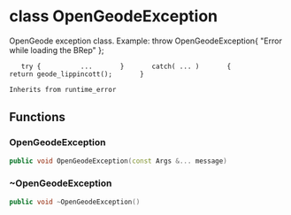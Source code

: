 # class OpenGeodeException


 OpenGeode exception class. Example:       throw OpenGeodeException{ "Error while loading the BRep" };

       try {          ...       }       catch( ... )       {           return geode_lippincott();       }



```cpp
Inherits from runtime_error
```



## Functions

### OpenGeodeException

```cpp
public void OpenGeodeException(const Args &... message)
```


### ~OpenGeodeException

```cpp
public void ~OpenGeodeException()
```




